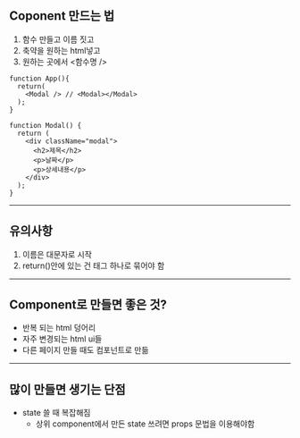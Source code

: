 ## Coponent 만드는 법

1. 함수 만들고 이름 짓고
2. 축약을 원하는 html넣고
3. 원하는 곳에서 <함수명 />

```
function App(){
  return(
    <Modal /> // <Modal></Modal>
  );
}

function Modal() {
  return (
    <div className="modal">
      <h2>제목</h2>
      <p>날짜</p>
      <p>상세내용</p>
    </div>
  );
}
```

---

## 유의사항

1. 이름은 대문자로 시작
2. return()안에 있는 건 태그 하나로 묶어야 함

---

## Component로 만들면 좋은 것?

- 반복 되는 html 덩어리
- 자주 변경되는 html ui들
- 다른 페이지 만들 때도 컴포넌트로 만듦

---

## 많이 만들면 생기는 단점

- state 쓸 때 복잡해짐
  - 상위 component에서 만든 state 쓰려면 props 문법을 이용해야함
